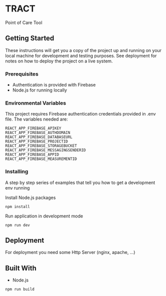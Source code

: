 # TRACT

Point of Care Tool

## Getting Started

These instructions will get you a copy of the project up and running on your local machine for development and testing purposes. See deployment for notes on how to deploy the project on a live system.

### Prerequisites

- Authentication is provided with Firebase
- Node.js for running locally

### Environmental Variables

This project requires Firebase authentication credentials provided in .env file. The variables needed are:

```
REACT_APP_FIREBASE_APIKEY
REACT_APP_FIREBASE_AUTHDOMAIN
REACT_APP_FIREBASE_DATABASEURL
REACT_APP_FIREBASE_PROJECTID
REACT_APP_FIREBASE_STORAGEBUCKET
REACT_APP_FIREBASE_MESSAGINGSENDERID
REACT_APP_FIREBASE_APPID
REACT_APP_FIREBASE_MEASUREMENTID
```

### Installing

A step by step series of examples that tell you how to get a development env running

Install Node.js packages

```
npm install
```

Run application in development mode

```
npm run dev
```

## Deployment

For deployment you need some Http Server (nginx, apache, ...)

## Built With

* Node.js

```
npm run build
```
